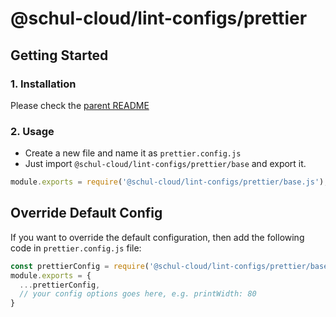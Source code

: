 # @schul-cloud/lint-configs/prettier

## Getting Started

### 1. Installation

Please check the [parent README](../)

### 2. Usage

* Create a new file and name it as `prettier.config.js`
* Just import `@schul-cloud/lint-configs/prettier/base` and export it.

```javascript
module.exports = require('@schul-cloud/lint-configs/prettier/base.js');
```

## Override Default Config

If you want to override the default configuration, then add the following code in `prettier.config.js` file:

```javascript
const prettierConfig = require('@schul-cloud/lint-configs/prettier/base.js');
module.exports = {
  ...prettierConfig,
  // your config options goes here, e.g. printWidth: 80
}
```
